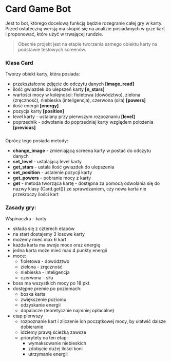 # Card Game Bot
Jest to bot, którego docelową funkcją będzie rozegranie całej gry w karty. Przed ostateczną wersją ma skupić się na analizie posiadanych w grze kart i proponować, które użyć w trwającej rundzie.
>Obecnie projekt jest na etapie tworzenia samego obiektu karty na podstawie testowych screenów.

### **Klasa Card**
 Tworzy obiekt karty, która posiada:
  - przekształcone zdjęcie do odczytu danych **[image_read]**
  - ilość gwiazdek do ulepszeń karty **[n_stars]**
  - wartości mocy w kolejności: fioletowa (dowództwo), zielona (zręczność), niebieska (inteligencja), czerwona (siła) **[powers]**
  - ilość energii **[energy]**
  - pozycja karty **[position]**
  - level karty - ustalany przy pierwszym rozpoznaniu **[level]**
  - poprzednik - odwołanie do poprzedniej karty względem położenia **[previous]**
  ##### 
  Oprócz tego posiada metody:
   - **change_image** - zmieniającą screena karty w postać do odczytu danych
   - **set_level** - ustalającą level karty
   - **get_stars** - ustala ilość gwiazdek do ulepszenia
   - **set_position** - ustalenie pozycji karty
   - **get_powers** - pobranie mocy z karty
   - **get** - metoda tworząca kartę - dostępna za pomocą odwołania się do nazwy klasy (Card.get()) ze sprawdzaniem, czy nowa karta nie przekroczy ilości kart
### Zasady gry:
Wspinaczka - karty
 - składa się z czterech etapów
 - na start dostajemy 3 losowe karty
 - możemy mieć max 6 kart
 - każda karta ma swoje moce oraz energię
 - jedna karta może mieć max 4 punkty energii
 - moce:
	- fioletowa - dowództwo
	- zielona - zręczność
	- niebieska - inteligencja
	- czerwona - siła
- boss ma wszystkich mocy po 18 pkt.
- dostępne premie po poziomach:
	- boska karta
	- zwiększenie poziomu
	- odzyskanie energii
	- dopalacze (teoretycznie najmniej opłacalne)
 - etap pierwszy
	- rozpoznanie kart i zliczenie ich początkowej mocy, by ułatwić dalsze dobieranie
	- idziemy prawą ścieżką zawsze
	- priorytety na ten etap:
		- wymaksowanie niebieskich
		- zdobycie dużej ilości koni
		- utrzymanie energii
	